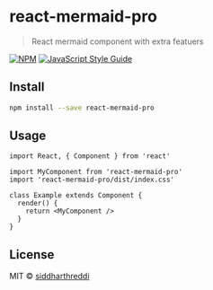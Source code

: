 # react-mermaid-pro

> React mermaid component with extra featuers 

[![NPM](https://img.shields.io/npm/v/react-mermaid-pro.svg)](https://www.npmjs.com/package/react-mermaid-pro) [![JavaScript Style Guide](https://img.shields.io/badge/code_style-standard-brightgreen.svg)](https://standardjs.com)

## Install

```bash
npm install --save react-mermaid-pro
```

## Usage

```tsx
import React, { Component } from 'react'

import MyComponent from 'react-mermaid-pro'
import 'react-mermaid-pro/dist/index.css'

class Example extends Component {
  render() {
    return <MyComponent />
  }
}
```

## License

MIT © [siddharthreddi](https://github.com/siddharthreddi)
